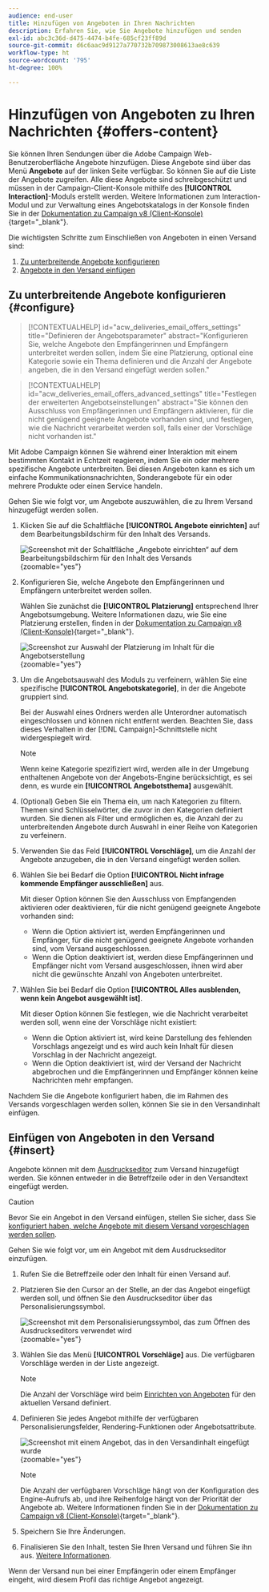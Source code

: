 ```yaml
---
audience: end-user
title: Hinzufügen von Angeboten in Ihren Nachrichten
description: Erfahren Sie, wie Sie Angebote hinzufügen und senden
exl-id: abc3c36d-d475-4474-b4fe-685cf23ff89d
source-git-commit: d6c6aac9d9127a770732b709873008613ae8c639
workflow-type: ht
source-wordcount: '795'
ht-degree: 100%

---
```


# Hinzufügen von Angeboten zu Ihren Nachrichten {#offers-content}

Sie können Ihren Sendungen über die Adobe Campaign Web-Benutzeroberfläche Angebote hinzufügen. Diese Angebote sind über das Menü **Angebote** auf der linken Seite verfügbar. So können Sie auf die Liste der Angebote zugreifen. Alle diese Angebote sind schreibgeschützt und müssen in der Campaign-Client-Konsole mithilfe des **[!UICONTROL Interaction]**-Moduls erstellt werden. Weitere Informationen zum Interaction-Modul und zur Verwaltung eines Angebotskatalogs in der Konsole finden Sie in der [Dokumentation zu Campaign v8 (Client-Konsole)](https://experienceleague.adobe.com/docs/campaign/campaign-v8/offers/interaction.html?lang=de){target="_blank"}.

Die wichtigsten Schritte zum Einschließen von Angeboten in einen Versand sind:

1. [Zu unterbreitende Angebote konfigurieren](#configure)
1. [Angebote in den Versand einfügen](#insert)

## Zu unterbreitende Angebote konfigurieren {#configure}

>[!CONTEXTUALHELP]
>id="acw_deliveries_email_offers_settings"
>title="Definieren der Angebotsparameter"
>abstract="Konfigurieren Sie, welche Angebote den Empfängerinnen und Empfängern unterbreitet werden sollen, indem Sie eine Platzierung, optional eine Kategorie sowie ein Thema definieren und die Anzahl der Angebote angeben, die in den Versand eingefügt werden sollen."

>[!CONTEXTUALHELP]
>id="acw_deliveries_email_offers_advanced_settings"
>title="Festlegen der erweiterten Angebotseinstellungen"
>abstract="Sie können den Ausschluss von Empfängerinnen und Empfängern aktivieren, für die nicht genügend geeignete Angebote vorhanden sind, und festlegen, wie die Nachricht verarbeitet werden soll, falls einer der Vorschläge nicht vorhanden ist."

Mit Adobe Campaign können Sie während einer Interaktion mit einem bestimmten Kontakt in Echtzeit reagieren, indem Sie ein oder mehrere spezifische Angebote unterbreiten. Bei diesen Angeboten kann es sich um einfache Kommunikationsnachrichten, Sonderangebote für ein oder mehrere Produkte oder einen Service handeln.

Gehen Sie wie folgt vor, um Angebote auszuwählen, die zu Ihrem Versand hinzugefügt werden sollen.

1. Klicken Sie auf die Schaltfläche **[!UICONTROL Angebote einrichten]** auf dem Bearbeitungsbildschirm für den Inhalt des Versands.

   ![Screenshot mit der Schaltfläche „Angebote einrichten“ auf dem Bearbeitungsbildschirm für den Inhalt des Versands](assets/offer-setup.png){zoomable="yes"}

1. Konfigurieren Sie, welche Angebote den Empfängerinnen und Empfängern unterbreitet werden sollen.

   Wählen Sie zunächst die **[!UICONTROL Platzierung]** entsprechend Ihrer Angebotsumgebung. Weitere Informationen dazu, wie Sie eine Platzierung erstellen, finden in der [Dokumentation zu Campaign v8 (Client-Konsole)](https://experienceleague.adobe.com/docs/campaign/campaign-v8/offers/interaction-settings/interaction-offer-spaces.html?lang=de){target="_blank"}.

   ![Screenshot zur Auswahl der Platzierung im Inhalt für die Angebotserstellung](assets/offer-create-content.png){zoomable="yes"}

1. Um die Angebotsauswahl des Moduls zu verfeinern, wählen Sie eine spezifische **[!UICONTROL Angebotskategorie]**, in der die Angebote gruppiert sind.

   Bei der Auswahl eines Ordners werden alle Unterordner automatisch eingeschlossen und können nicht entfernt werden. Beachten Sie, dass dieses Verhalten in der [!DNL Campaign]-Schnittstelle nicht widergespiegelt wird.

   >[!NOTE]
   >
   >Wenn keine Kategorie spezifiziert wird, werden alle in der Umgebung enthaltenen Angebote von der Angebots-Engine berücksichtigt, es sei denn, es wurde ein **[!UICONTROL Angebotsthema]** ausgewählt.

1. (Optional) Geben Sie ein Thema ein, um nach Kategorien zu filtern. Themen sind Schlüsselwörter, die zuvor in den Kategorien definiert wurden. Sie dienen als Filter und ermöglichen es, die Anzahl der zu unterbreitenden Angebote durch Auswahl in einer Reihe von Kategorien zu verfeinern.

1. Verwenden Sie das Feld **[!UICONTROL Vorschläge]**, um die Anzahl der Angebote anzugeben, die in den Versand eingefügt werden sollen.

1. Wählen Sie bei Bedarf die Option **[!UICONTROL Nicht infrage kommende Empfänger ausschließen]** aus.

   Mit dieser Option können Sie den Ausschluss von Empfangenden aktivieren oder deaktivieren, für die nicht genügend geeignete Angebote vorhanden sind:

   * Wenn die Option aktiviert ist, werden Empfängerinnen und Empfänger, für die nicht genügend geeignete Angebote vorhanden sind, vom Versand ausgeschlossen.
   * Wenn die Option deaktiviert ist, werden diese Empfängerinnen und Empfänger nicht vom Versand ausgeschlossen, ihnen wird aber nicht die gewünschte Anzahl von Angeboten unterbreitet.

1. Wählen Sie bei Bedarf die Option **[!UICONTROL Alles ausblenden, wenn kein Angebot ausgewählt ist]**.

   Mit dieser Option können Sie festlegen, wie die Nachricht verarbeitet werden soll, wenn eine der Vorschläge nicht existiert:

   * Wenn die Option aktiviert ist, wird keine Darstellung des fehlenden Vorschlags angezeigt und es wird auch kein Inhalt für diesen Vorschlag in der Nachricht angezeigt.
   * Wenn die Option deaktiviert ist, wird der Versand der Nachricht abgebrochen und die Empfängerinnen und Empfänger können keine Nachrichten mehr empfangen.

Nachdem Sie die Angebote konfiguriert haben, die im Rahmen des Versands vorgeschlagen werden sollen, können Sie sie in den Versandinhalt einfügen.

## Einfügen von Angeboten in den Versand {#insert}

Angebote können mit dem [Ausdruckseditor](../personalization/gs-personalization.md#access) zum Versand hinzugefügt werden. Sie können entweder in die Betreffzeile oder in den Versandtext eingefügt werden.

>[!CAUTION]
>
>Bevor Sie ein Angebot in den Versand einfügen, stellen Sie sicher, dass Sie [konfiguriert haben, welche Angebote mit diesem Versand vorgeschlagen werden sollen](#configure).

Gehen Sie wie folgt vor, um ein Angebot mit dem Ausdruckseditor einzufügen.

1. Rufen Sie die Betreffzeile oder den Inhalt für einen Versand auf.

1. Platzieren Sie den Cursor an der Stelle, an der das Angebot eingefügt werden soll, und öffnen Sie den Ausdruckseditor über das Personalisierungssymbol.

   ![Screenshot mit dem Personalisierungssymbol, das zum Öffnen des Ausdruckseditors verwendet wird](assets/offer-insert-perso-icon.png){zoomable="yes"}

1. Wählen Sie das Menü **[!UICONTROL Vorschläge]** aus. Die verfügbaren Vorschläge werden in der Liste angezeigt.

   >[!NOTE]
   >
   >Die Anzahl der Vorschläge wird beim [Einrichten von Angeboten](#configure) für den aktuellen Versand definiert.

1. Definieren Sie jedes Angebot mithilfe der verfügbaren Personalisierungsfelder, Rendering-Funktionen oder Angebotsattribute.

   ![Screenshot mit einem Angebot, das in den Versandinhalt eingefügt wurde](assets/offer-inserted.png){zoomable="yes"}

   >[!NOTE]
   >
   >Die Anzahl der verfügbaren Vorschläge hängt von der Konfiguration des Engine-Aufrufs ab, und ihre Reihenfolge hängt von der Priorität der Angebote ab. Weitere Informationen finden Sie in der [Dokumentation zu Campaign v8 (Client-Konsole)](https://experienceleague.adobe.com/docs/campaign/campaign-v8/offers/interaction-best-practices.html?lang=de){target="_blank"}.

1. Speichern Sie Ihre Änderungen.

1. Finalisieren Sie den Inhalt, testen Sie Ihren Versand und führen Sie ihn aus. [Weitere Informationen](gs-messages.md).

Wenn der Versand nun bei einer Empfängerin oder einem Empfänger eingeht, wird diesem Profil das richtige Angebot angezeigt.
